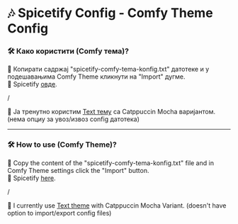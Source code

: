 # 🎶 Spicetify Config - Comfy Theme Config

### 🛠️ Како користити (Comfy тема)?

🔸 Копирати садржај "spicetify-comfy-tema-konfig.txt" датотеке и у подешавањима Comfy Theme кликнути на "Import" дугме.  
🔗 Spicetify [овде](https://github.com/spicetify).

/

📌 Ја тренутно користим [Text тему](https://github.com/spicetify/spicetify-themes/tree/master/text) са Catppuccin Mocha варијантом. (нема опциу за увоз/извоз config датотека)

---

### 🛠️ How to use (Comfy Theme)?

🔸 Copy the content of the "spicetify-comfy-tema-konfig.txt" file and in Comfy Theme settings click the "Import" button.  
🔗 Spicetify [here](https://github.com/spicetify).

/

📌 I currently use [Text theme](https://github.com/spicetify/spicetify-themes/tree/master/text) with Catppuccin Mocha Variant. (doesn't have option to import/export config files)
